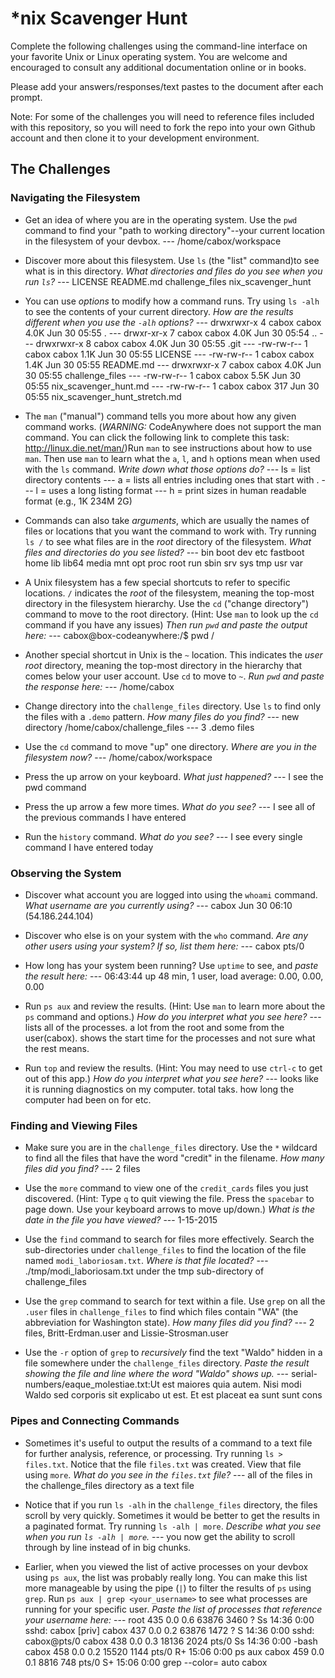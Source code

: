 # *nix Scavenger Hunt

Complete the following challenges using the command-line interface on your favorite
Unix or Linux operating system. You are welcome and encouraged to consult any
additional documentation online or in books.

Please add your answers/responses/text pastes to the document after each prompt.

Note: For some of the challenges you will need to reference files included with
this repository, so you will need to fork the repo into your own Github account
and then clone it to your development environment.

## The Challenges

### Navigating the Filesystem

* Get an idea of where you are in the operating system. Use the `pwd` command to find your "path to working directory"--your current location in the filesystem of your devbox.
  --- /home/cabox/workspace
  
* Discover more about this filesystem. Use `ls` (the "list" command)to see what is in this directory. *What directories and files do you see when you run `ls`?* 
  --- LICENSE  README.md  challenge_files  nix_scavenger_hunt
  
* You can use *options* to modify how a command runs. Try using `ls -alh` to see the contents of your current directory. *How are the results different when you use the `-alh` options?*
  --- drwxrwxr-x 4 cabox cabox 4.0K Jun 30 05:55 .
  --- drwxr-xr-x 7 cabox cabox 4.0K Jun 30 05:54 ..
  --- drwxrwxr-x 8 cabox cabox 4.0K Jun 30 05:55 .git
  --- -rw-rw-r-- 1 cabox cabox 1.1K Jun 30 05:55 LICENSE
  --- -rw-rw-r-- 1 cabox cabox 1.4K Jun 30 05:55 README.md
  --- drwxrwxr-x 7 cabox cabox 4.0K Jun 30 05:55 challenge_files
  --- -rw-rw-r-- 1 cabox cabox 5.5K Jun 30 05:55 nix_scavenger_hunt.md
  --- -rw-rw-r-- 1 cabox cabox  317 Jun 30 05:55 nix_scavenger_hunt_stretch.md

* The `man` ("manual") command tells you more about how any given command works. (*WARNING:* CodeAnywhere does not support the man command. You can click the following link to complete this task: http://linux.die.net/man/)Run `man` to see instructions about how to use `man`. Then use `man` to learn what the `a`, `l`, and `h` options mean when used with the `ls` command. *Write down what those options do?*
  --- ls = list directory contents
  --- a = lists all entries including ones that start with .
  --- l = uses a long listing format
  --- h = print sizes in human readable format (e.g., 1K 234M 2G)
  
* Commands can also take *arguments*, which are usually the names of files or locations that you want the command to work with. Try running `ls /` to see what files are in the *root* directory of the filesystem. *What files and directories do you see listed?*
  --- bin  boot  dev  etc  fastboot  home  lib  lib64  media  mnt  opt  proc  root  run  sbin  srv  sys  tmp  usr  var

* A Unix filesystem has a few special shortcuts to refer to specific locations. `/` indicates the *root* of the filesystem, meaning the top-most directory in the filesystem hierarchy. Use the `cd` ("change directory") command to move to the root directory. (Hint: Use `man` to look up the `cd` command if you have any issues) *Then run `pwd` and paste the output here:*
  --- cabox@box-codeanywhere:/$ pwd
      /

* Another special shortcut in Unix is the `~` location. This indicates the *user root* directory, meaning the top-most directory in the hierarchy that comes below your user account. Use `cd` to move to `~`. *Run `pwd` and paste the response here:*
  --- /home/cabox

* Change directory into the `challenge_files` directory. Use `ls` to find only the files with a `.demo` pattern. *How many files do you find?*
  --- new directory /home/cabox/challenge_files
  --- 3 .demo files 

* Use the `cd` command to move "up" one directory. *Where are you in the filesystem now?*
  --- /home/cabox/workspace

* Press the up arrow on your keyboard. *What just happened?*
  --- I see the pwd command
  
* Press the up arrow a few more times. *What do you see?*
  --- I see all of the previous commands I have entered
  
* Run the `history` command. *What do you see?*
  --- I see every single command I have entered today
  
### Observing the System

* Discover what account you are logged into using the `whoami` command. *What username are you currently using?*
  --- cabox Jun 30 06:10 (54.186.244.104)

* Discover who else is on your system with the `who` command. *Are any other users using your system? If so, list them here:*
  --- cabox pts/0 

* How long has your system been running? Use `uptime` to see, and *paste the result here:*
  --- 06:43:44 up 48 min,  1 user,  load average: 0.00, 0.00, 0.00

* Run `ps aux` and review the results. (Hint: Use `man` to learn more about the `ps` command and options.) *How do you interpret what you see here?*
  --- lists all of the processes. a lot from the root and some from the user(cabox). shows the start time for the processes and not sure what the rest means.

* Run `top` and review the results. (Hint: You may need to use `ctrl-c` to get out of this app.) *How do you interpret what you see here?*
  --- looks like it is running diagnostics on my computer. total taks. how long the computer had been on for etc.
### Finding and Viewing Files

* Make sure you are in the `challenge_files` directory. Use the `*` wildcard to find all the files that have the word "credit" in the filename. *How many files did you find?*
  --- 2 files
  
* Use the `more` command to view one of the `credit_cards` files you just discovered. (Hint: Type `q` to quit viewing the file. Press the `spacebar` to page down. Use your keyboard arrows to move up/down.) *What is the date in the file you have viewed?*
  --- 1-15-2015
  
* Use the `find` command to search for files more effectively. Search the sub-directories under `challenge_files` to find the location of the file named `modi_laboriosam.txt`. *Where is that file located?*
  --- ./tmp/modi_laboriosam.txt   under the tmp sub-directory of challenge_files 
  
* Use the `grep` command to search for text within a file. Use `grep` on all the `.user` files in `challenge_files` to find which files contain "WA" (the abbreviation for Washington state). *How many files did you find?*
  --- 2 files, Britt-Erdman.user and Lissie-Strosman.user

* Use the `-r` option of `grep` to *recursively* find the text "Waldo" hidden in a file somewhere under the `challenge_files` directory. *Paste the result showing the file and line where the word "Waldo" shows up.*
  --- serial-numbers/eaque_molestiae.txt:Ut est maiores quia autem. Nisi modi Waldo sed corporis sit explicabo ut est. Et est placeat ea sunt sunt cons
  
### Pipes and Connecting Commands

* Sometimes it's useful to output the results of a command to a text file for further analysis, reference, or processing. Try running `ls > files.txt`. Notice that the file `files.txt` was created. View that file using `more`. *What do you see in the `files.txt` file?*
  --- all of the files in the challenge_files directory as a text file

* Notice that if you run `ls -alh` in the `challenge_files` directory, the files scroll by very quickly. Sometimes it would be better to get the results in a paginated format. Try running `ls -alh | more`. *Describe what you see when you run `ls -alh | more`.*
  --- you now get the ability to scroll through by line instead of in big chunks.

* Earlier, when you viewed the list of active processes on your devbox using `ps aux`, the list was probably really long. You can make this list more manageable by using the pipe (`|`) to filter the results of `ps` using `grep`. Run `ps aux | grep <your_username>` to see what processes are running for your specific user. *Paste the list of processes that reference your username here:*
  --- root       435  0.0  0.6  63876  3460 ?        Ss   14:36   0:00 sshd: cabox [priv]
      cabox      437  0.0  0.2  63876  1472 ?        S    14:36   0:00 sshd: cabox@pts/0
      cabox      438  0.0  0.3  18136  2024 pts/0    Ss   14:36   0:00 -bash
      cabox      458  0.0  0.2  15520  1144 pts/0    R+   15:06   0:00 ps aux
      cabox      459  0.0  0.1   8816   748 pts/0    S+   15:06   0:00 grep --color= auto cabox


